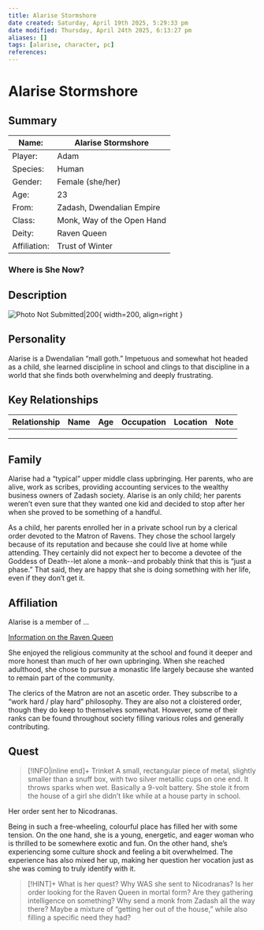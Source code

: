```yaml
---
title: Alarise Stormshore
date created: Saturday, April 19th 2025, 5:29:33 pm
date modified: Thursday, April 24th 2025, 6:13:27 pm
aliases: []
tags: [alarise, character, pc]
references: 
---
```


# Alarise Stormshore

## Summary

| Name:        | Alarise Stormshore         |
| ------------ | -------------------------- |
| Player:      | Adam                       |
| Species:     | Human                      |
| Gender:      | Female (she/her)           |
| Age:         | 23                         |
| From:        | Zadash, Dwendalian Empire  |
| Class:       | Monk, Way of the Open Hand |
| Deity:       | Raven Queen                |
| Affiliation: | Trust of Winter            |

### Where is She Now?

## Description

![Photo Not Submitted|200](../assets/images/photo-missing.png){ width=200, align=right }

## Personality

Alarise is a Dwendalian “mall goth.” Impetuous and somewhat hot headed as a child, she learned discipline in school and clings to that discipline in a world that she finds both overwhelming and deeply frustrating.

## Key Relationships

| Relationship | Name | Age | Occupation | Location | Note |
| ------------ | ---- | --- | ---------- | -------- | ---- |
|              |      |     |            |          |      |
|              |      |     |            |          |      |
|              |      |     |            |          |      |

## Family

Alarise had a “typical” upper middle class upbringing. Her parents, who are alive, work as scribes, providing accounting services to the wealthy business owners of Zadash society. Alarise is an only child; her parents weren’t even sure that they wanted one kid and decided to stop after her when she proved to be something of a handful.

As a child, her parents enrolled her in a private school run by a clerical order devoted to the Matron of Ravens. They chose the school largely because of its reputation and because she could live at home while attending. They certainly did not expect her to become a devotee of the Goddess of Death--let alone a monk--and probably think that this is “just a phase.” That said, they are happy that she is doing something with her life, even if they don’t get it.

## Affiliation

Alarise is a member of …

[Information on the Raven Queen](https://criticalrole.fandom.com/wiki/The_Raven_Queen)

She enjoyed the religious community at the school and found it deeper and more honest than much of her own upbringing. When she reached adulthood, she chose to pursue a monastic life largely because she wanted to remain part of the community.

The clerics of the Matron are not an ascetic order. They subscribe to a “work hard / play hard” philosophy. They are also not a cloistered order, though they do keep to themselves somewhat. However, some of their ranks can be found throughout society filling various roles and generally contributing.

## Quest

> [!INFO|inline end]+ Trinket
> A small, rectangular piece of metal, slightly smaller than a snuff box, with two silver metallic cups on one end. It throws sparks when wet. Basically a 9-volt battery. She stole it from the house of a girl she didn’t like while at a house party in school.

Her order sent her to Nicodranas.

Being in such a free-wheeling, colourful place has filled her with some tension. On the one hand, she is a young, energetic, and eager woman who is thrilled to be somewhere exotic and fun. On the other hand, she’s experiencing some culture shock and feeling a bit overwhelmed. The experience has also mixed her up, making her question her vocation just as she was coming to truly identify with it.

> [!HINT]+ What is her quest?
> Why WAS she sent to Nicodranas? Is her order looking for the Raven Queen in mortal form? Are they gathering intelligence on something? Why send a monk from Zadash all the way there? Maybe a mixture of “getting her out of the house,” while also filling a specific need they had?
